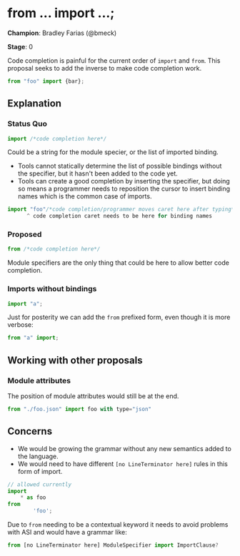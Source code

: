 # from ... import ...;

**Champion**: Bradley Farias (@bmeck)

**Stage**: 0

Code completion is painful for the current order of `import` and `from`.
This proposal seeks to add the inverse to make code completion work.

```mjs
from "foo" import {bar};
```

## Explanation

### Status Quo

```mjs
import /*code completion here*/
```

Could be a string for the module specier, or the list of imported binding.

* Tools cannot statically determine the list of possible bindings without the specifier, but it hasn't been added to the code yet.
* Tools can create a good completion by inserting the specifier, but doing so means a programmer needs to reposition the cursor to insert binding names which is the common case of imports.

```mjs
import "foo"/*code completion/programmer moves caret here after typing*/
      ^ code completion caret needs to be here for binding names
```

### Proposed

```mjs
from /*code completion here*/
```

Module specifiers are the only thing that could be here to allow better code completion.

### Imports without bindings

```mjs
import "a";
```

Just for posterity we can add the `from` prefixed form, even though it is more verbose:

```mjs
from "a" import;
```

## Working with other proposals

### Module attributes

The position of module attributes would still be at the end.

```mjs
from "./foo.json" import foo with type="json"
```

## Concerns

* We would be growing the grammar without any new semantics added to the language.
* We would need to have different `[no LineTerminator here]` rules in this form of import.

```mjs
// allowed currently
import
	* as foo
from
        'foo';
```

Due to `from` needing to be a contextual keyword it needs to avoid problems with ASI and would have a grammar like:

```mjs
from [no LineTerminator here] ModuleSpecifier import ImportClause?
```
